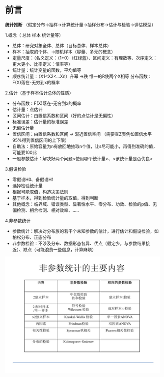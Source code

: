 # 前言
**统计推断** （假定分布->抽样->计算统计量->抽样分布->估计与检验->评估模型）

1.概念（ 总体 样本 统计量等）

 - 总体：研究对象全体、总体（目标总体、样本总体） 
 - 样本：抽取的个体、->随机样本（容量、多元的概念）
 - 定量尺度：（名义定义：（1+0）（红绿蓝）、区间定义：有理数等、次序定义：更大更小、比率定义：倍率等）
 - 统计量：统计变量的函数，平均值等
 - 顺序统计量：（X1<X2<...Xn）升幂  ->秩 惟一的R使两个X相等 分布函数：F(X)落在-无穷到x的概率



2.估计（基于样本估计总体的性质）

 - 分布函数：F(X)落在-无穷到x的概率 
 - 估计量：点估计 
 - 区间估计：由置信系数和区间（好的点估计是无偏性） 
 - 标准误差：估计量的标准误差
 - 无偏估计量 
 - 置信区间：由置信系数和区间 -> 渐近置信空间 （需要查Z表例如置信水平95%得到置信区间的上下限）   
 - 自助法：原始容量为n有放回地抽取n个值，让s尽可能小，再得到准确的值，可能要100此  
 - 一般参数估计：解决好两个问题<使用哪个统计量>、<该统计量是否优良>


3.假设检验

 - 零假设H0、备假设H1 
 - 选择检验统计量 
 - 根据可能取值，构造决策法则 
 - 基于样本，得到检验统计量的取值，得到判断   
 - 其他概念：临界域、错误类型、显著性水平、零分布、功效、检验的p值、无偏检测、相合检测、相对效率、.....



4.非参数统计

 - 参数统计：解决对分布族的若干个未知参数的估计，进行估计和假设检验，如柏松分布、正态分布
 - 非参数检验：不涉及分布、数据形态各异、优点（假定少，与参数结果接近）、缺点（可能浪费一些信息，计算麻烦）

![非参数统计](https://github.com/zkjiang/-/blob/master/imgstorage/124.jpg)

